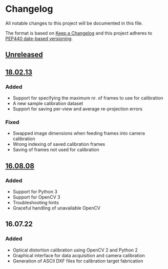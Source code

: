 # Changelog
All notable changes to this project will be documented in this file.

The format is based on [Keep a Changelog][keep-a-changelog]
and this project adheres to [PEP440 date-based versioning][pep440-date].

[keep-a-changelog]: http://keepachangelog.com/en/1.0.0/
[pep440-date]: https://www.python.org/dev/peps/pep-0440/#support-for-date-based-version-identifiers

## [Unreleased]

## [18.02.13]
### Added
* Support for specifying the maximum nr. of frames to use for calibration
* A new sample calibration dataset
* Support for saving per-view and average re-projection errors

### Fixed
* Swapped image dimensions when feeding frames into camera calibration
* Wrong indexing of saved calibration frames
* Saving of frames not used for calibration

## [16.08.08]
### Added
* Support for Python 3
* Support for OpenCV 3
* Troubleshooting hints
* Graceful handling of unavailable OpenCV

## 16.07.22
### Added
* Optical distortion calibration using OpenCV 2 and Python 2
* Graphical interface for data acquisition and camera calibration
* Generation of ASCII DXF files for calibration target fabrication

[Unreleased]: https://github.com/gift-surg/endocal/compare/v18.02.13...HEAD
[18.02.13]: https://github.com/gift-surg/endocal/compare/v16.08.08...v18.02.13
[16.08.08]: https://github.com/gift-surg/endocal/compare/v16.07.22...v16.08.08

